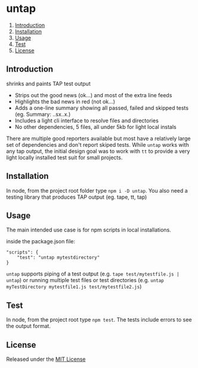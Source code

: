 # untap

1. [Introduction](#introduction)
1. [Installation](#installation)
1. [Usage](#usage)
1. [Test](#test)
1. [License](#license)


## Introduction

shrinks and paints TAP test output
* Strips out the good news (ok...) and most of the extra line feeds
* Highlights the bad news in red (not ok...)
* Adds a one-line summary showing all passed, failed and skipped tests (eg. Summary: ..sx..x.)
* Includes a light cli interface to resolve files and directories
* No other dependencies, 5 files, all under 5kb for light local instals

There are multiple good reporters available but most have a relatively large set of dependencies and don't report skiped tests.	While `untap` works with any tap output, the initial design goal was to work with `tt` to provide a very light locally installed test suit for small projects.


## Installation

In node, from the project root folder type `npm i -D untap`.
You also need a testing library that produces TAP output (eg. tape, tt, tap)


## Usage

The main intended use case is for npm scripts in local installations.

inside the package.json file:
```
"scripts": {
	"test": "untap mytestdirectory"
}
```
`untap` supports piping of a test output (e.g. `tape test/mytestfile.js | untap`) or running multiple test files or test directories (e.g. `untap myTestDirectory mytestfile1.js test/mytestfile2.js`)


## Test

In node, from the project root type `npm test`. The tests include errors to see the output format.


## License

Released under the [MIT License](http://www.opensource.org/licenses/MIT)
